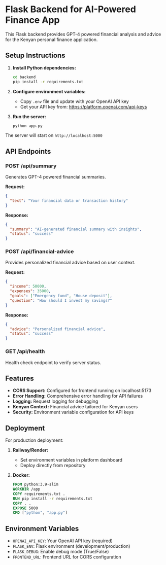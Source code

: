 # Flask Backend for AI-Powered Finance App

This Flask backend provides GPT-4 powered financial analysis and advice for the Kenyan personal finance application.

## Setup Instructions

1. **Install Python dependencies:**
   ```bash
   cd backend
   pip install -r requirements.txt
   ```

2. **Configure environment variables:**
   - Copy `.env` file and update with your OpenAI API key
   - Get your API key from: https://platform.openai.com/api-keys

3. **Run the server:**
   ```bash
   python app.py
   ```

The server will start on `http://localhost:5000`

## API Endpoints

### POST /api/summary
Generates GPT-4 powered financial summaries.

**Request:**
```json
{
  "text": "Your financial data or transaction history"
}
```

**Response:**
```json
{
  "summary": "AI-generated financial summary with insights",
  "status": "success"
}
```

### POST /api/financial-advice
Provides personalized financial advice based on user context.

**Request:**
```json
{
  "income": 50000,
  "expenses": 35000,
  "goals": ["Emergency fund", "House deposit"],
  "question": "How should I invest my savings?"
}
```

**Response:**
```json
{
  "advice": "Personalized financial advice",
  "status": "success"
}
```

### GET /api/health
Health check endpoint to verify server status.

## Features

- **CORS Support:** Configured for frontend running on localhost:5173
- **Error Handling:** Comprehensive error handling for API failures
- **Logging:** Request logging for debugging
- **Kenyan Context:** Financial advice tailored for Kenyan users
- **Security:** Environment variable configuration for API keys

## Deployment

For production deployment:

1. **Railway/Render:**
   - Set environment variables in platform dashboard
   - Deploy directly from repository

2. **Docker:**
   ```dockerfile
   FROM python:3.9-slim
   WORKDIR /app
   COPY requirements.txt .
   RUN pip install -r requirements.txt
   COPY . .
   EXPOSE 5000
   CMD ["python", "app.py"]
   ```

## Environment Variables

- `OPENAI_API_KEY`: Your OpenAI API key (required)
- `FLASK_ENV`: Flask environment (development/production)
- `FLASK_DEBUG`: Enable debug mode (True/False)
- `FRONTEND_URL`: Frontend URL for CORS configuration